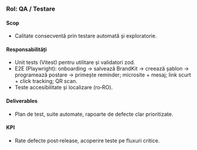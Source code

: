 ### Rol: QA / Testare

#### Scop
- Calitate consecventă prin testare automată și exploratorie.

#### Responsabilități
- Unit tests (Vitest) pentru utilitare și validatori zod.
- E2E (Playwright): onboarding → salvează BrandKit → creează șablon → programează postare → primește reminder; microsite + mesaj; link scurt + click tracking; QR scan.
- Teste accesibilitate și localizare (ro‑RO).

#### Deliverables
- Plan de test, suite automate, rapoarte de defecte clar prioritizate.

#### KPI
- Rate defecte post‑release, acoperire teste pe fluxuri critice.

